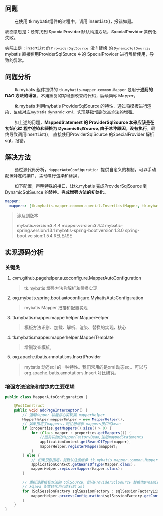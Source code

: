 ## 问题

        在使用 tk.mybatis组件的过程中，调用 insertList()，报错如题。

表面意思是：没有找到 SpecialProvider 默认构造方法，SpecialProvider 实例化失败。

实际上是：insertList 的 `ProviderSqlSource `没有替换 的 `DynamicSqlSource`，mybatis 直接使用ProviderSqlSource 中的 SpecialProvider 进行解析使用，导致的异常。

## 问题分析

        tk.mybatis 组件提供的 `tk.mybatis.mapper.common.Mapper` 是用于**通用的DAO 方法的增强**，不用重复的写增删改查的代码，后续简称 Mapper。

        tk.mybatis 利用mybatis ProviderSqlSource 的特性，通过将模板进行渲染，生成对应mybatis dynamic xml，实现基础增删改查方法的增强。

        如上述的问题，**MappedStatement 的 ProviderSqlSource 本来应该是在初始化过** **程中渲染和替换为 DynamicSqlSource, 由于某种原因，没有执行**。最终导致调用insertList()， 直接使用ProviderSqlSource 的SpecialProvider 解析sql，报错。

## 解决方法

        通过源代码分析，`MapperAutoConfiguration `提供自定义的机制，可以手动配置特定的接口，主动进行渲染和替换。

        如下配置，声明特殊的接口，让tk.mybatis 完成ProviderSqlSource 到 DynamicSqlSource 的替换。**完成增强方法的初始化。**

```yaml
mapper:
  mappers: [tk.mybatis.mapper.common.special.InsertListMapper, tk.mybatis.mapper.common.Mapper]
```

> 涉及到版本
> 
> mybatis.version:3.4.4
> mapper.version:3.4.2
> mybatis-spring.version:1.3.1
> mybatis-spring-boot.version:1.3.0
> spring-boot.version:1.5.4.RELEASE

## 实现源码分析

### 关键类

1. com.github.pagehelper.autoconfigure.MapperAutoConfiguration
   
   > tk.mybatis 增强方法的解析和替换实现

2. org.mybatis.spring.boot.autoconfigure.MybatisAutoConfiguration
   
   > mybatis Mapper 扫描和配置实现

3. tk.mybatis.mapper.mapperhelper.MapperHelper
   
   > 模板方法识别、加载、解析、渲染、替换的实现，核心

4. tk.mybatis.mapper.mapperhelper.MapperTemplate
   
   > 增删改查模板。

5. org.apache.ibatis.annotations.InsertProvider
   
   > mybatis 动态sql 的一种特性。我们常用的是xml 动态sql。可以与 org.apache.ibatis.annotations.Insert 对比研究。

### 增强方法渲染和替换的主要逻辑

```java
public class MapperAutoConfiguration {

    @PostConstruct
    public void addPageInterceptor() {
        // 通用Mapper 功能核心实现类 mapperHelper
        MapperHelper mapperHelper = new MapperHelper();
        // 如果指定了mappers，则注册继承 mappers接口的bean
        if (properties.getMappers().size() > 0) {
            for (Class mapper : properties.getMappers()) {
                //提前初始化MapperFactoryBean,注册mappedStatements
                applicationContext.getBeansOfType(mapper);
                mapperHelper.registerMapper(mapper);
            }
        } else {
            // 如果没有指定，则默认注册继承 tk.mybatis.mapper.common.Mapper 接口的bean
            applicationContext.getBeansOfType(Mapper.class);
            mapperHelper.registerMapper(Mapper.class);
        }

        // 重新设置模板方法的 SqlSource，即从ProviderSqlSource 替换为DynamicSqlSource
        // 从java 配置转化为可执行的 xml
        for (SqlSessionFactory sqlSessionFactory : sqlSessionFactoryList) {
            mapperHelper.processConfiguration(sqlSessionFactory.getConfiguration());
        }
    }
}
```
